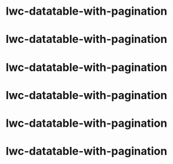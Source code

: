 # lwc-datatable-with-pagination
# lwc-datatable-with-pagination
# lwc-datatable-with-pagination
# lwc-datatable-with-pagination
# lwc-datatable-with-pagination
# lwc-datatable-with-pagination
